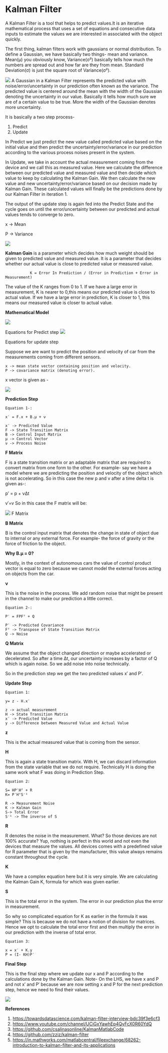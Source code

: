 # Kalman Filter

A Kalman Filter is a tool that helps to predict values.It is an iterative mathematical process that uses a set of equations and consecutive data inputs to estimate the values we are interested in associated with the object quickly.

The first thing, kalman filters work with gaussians or normal distribution. To define a Gaussian, we have basically two things- mean and variance. 
Mean(μ) you obviously know, Variance(σ²) basically tells how much the numbers are spread out and how far are they from mean. Standard Deviation(σ) is just the square root of Variance(σ²).

<img src ="https://github.com/sona-19/KalmanFilter/blob/master/images/index.jpeg">
A Gaussian in a Kalman Filter represents the predicted value with noise/error/uncertainty in our prediction often known as the variance. The predicted value is centered around the mean with the width of the Gaussian denoting the uncertainty in our value. Basically it tells how much sure we are of a certain value to be true. More the width of the Gaussian denotes more uncertainty.

 It is basically a two step process-
1. Predict
2. Update

In Predict we just predict the new value called predicted value based on the initial value and then predict the uncertainty/error/variance in our prediction according to the various process noises present in the system.

In Update, we take in account the actual measurement coming from the device and we call this as measured value. Here we calculate the difference between our predicted value and measured value and then decide which value to keep by calculating the Kalman Gain. We then calculate the new value and new uncertainty/error/variance based on our decision made by Kalman Gain. These calculated values will finally be the predictions done by our Kalman Filter in iteration 1.

The output of the update step is again fed into the Predict State and the cycle goes on until the error/uncertainty between our predicted and actual values tends to converge to zero.

x -> Mean

P -> Variance

<img src = "https://github.com/sona-19/KalmanFilter/blob/master/images/flowchart.jpeg" >


<b>Kalman Gain</b> is a parameter which decides how much weight should be given to predicted value and measured value. It is a parameter that decides whether our actual value is close to predicted value or measured value.
               
               K = Error In Prediction / (Error in Prediction + Error in Measurement)

The value of the K ranges from 0 to 1. If we have a large error in measurement, K is nearer to 0,this means our predicted value is close to actual value. If we have a large error in prediction, K is closer to 1, this means our measured value is closer to actual value.



<b>Mathematical Model</b>

<img src = "https://github.com/sona-19/KalmanFilter/blob/master/images/prediction.jpeg" >

Equations for Predict step
<img src = "https://github.com/sona-19/KalmanFilter/blob/master/images/update.jpeg">


Equations for update step


Suppose we are want to predict the position and velocity of car from the measurements coming from different sensors.

    x -> mean state vector containing position and velocity.
    P -> covariance matrix (denoting error).
    
    
 x vector is given as - 
 
 
 <img src = "https://github.com/sona-19/KalmanFilter/blob/master/images/xvector.gif">
    
 <b>Prediction Step</b>

    Equation 1-:

    x′ = F.x + B.μ + ν

    x′ -> Predicted Value
    F -> State Transition Matrix
    B -> Control Input Matrix
    μ -> Control Vector
    ν -> Process Noise

<b>F Matrix</b>

F is a state transition matrix or an adaptable matrix that are required to convert matrix from one form to the other. For example- say we have a model where we are predicting the position and velocity of the object which is not accelerating. So in this case the new p and v after a time delta t is given as-:

p′ = p + vΔt

v′=v
So in this case the F matrix will be:


<img src = "https://github.com/sona-19/KalmanFilter/blob/master/images/Fmatrix.gif">
F Matrix


<b>B Matrix</b>

B is the control input matrix that denotes the change in state of object due to internal or any external force. For example- the force of gravity or the force of friction to the object.

<b>Why B.μ = 0?</b>

Mostly, in the context of autonomous cars the value of control product vector is equal to zero because we cannot model the external forces acting on objects from the car.


<b>ν</b>

This is the noise in the process. We add random noise that might be present in the channel to make our prediction a little correct.


    Equation 2-:

    P′ = FPFᵀ + Q

    P′ -> Predicted Covariance
    Fᵀ -> Transpose of State Transition Matrix
    Q -> Noise

<b>Q Matrix</b>

We assume that the object changed direction or maybe accelerated or decelerated. So after a time Δt, our uncertainty increases by a factor of Q which is again noise. So we add noise into noise technically.

So in the prediction step we get the two predicted values x′ and P′.


<b>Update Step</b>

    Equation 1:

    y= z - H.x′

    z -> actual measurement
    H -> State Transition Matrix
    x′ -> Predicted Value
    y -> Difference between Measured Value and Actual Value

<b>z</b>

This is the actual measured value that is coming from the sensor.

<b>H</b>

This is again a state transition matrix. With H, we can discard information from the state variable that we do not require. Technically H is doing the same work what F was doing in Prediction Step.

    Equation 2:

    S= HP′Hᵀ + R
    K= P′HᵀS⁻¹

    R -> Measurement Noise
    K -> Kalman Gain
    S-> Total Error
    S⁻¹ -> The inverse of S

<b>R</b>

R denotes the noise in the measurement. What? So those devices are not 100% accurate? Yup, nothing is perfect in this world and not even the devices that measure the values. All devices comes with a predefined value for R parameter that is given by the manufacturer, this value always remains constant throughout the cycle.

<b>K</b>

We have a complex equation here but it is very simple. We are calculating the Kalman Gain K, formula for which was given earlier.


<b>S</b>

This is the total error in the system. The error in our prediction plus the error in measurement.

So why so complicated equation for K as earlier in the formula it was simple?
This is because we do not have a notion of division for matrices. Hence we opt to calculate the total error first and then multiply the error in our prediction with the inverse of total error.

    Equation 3:

    x = x′ + K.y
    P = (I- KH)P′

<b>Final Step</b>

This is the final step where we update our x and P according to the calculations done by the Kalman Gain. Note- On the LHS, we have x and P and not x′ and P′ because we are now setting x and P for the next prediction step, hence we need to find their values.



<img src = "https://github.com/sona-19/KalmanFilter/blob/master/images/summary.jpeg">

<b>References</b>

1. https://towardsdatascience.com/kalman-filter-interview-bdc39f3e6cf3
2. https://www.youtube.com/channel/UCiGxYawhEp4QyFcX0R60YdQ
3. https://github.com/csalinasonline/KalmanMatlabCode
4. https://github.com/zziz/kalman-filter
5. https://in.mathworks.com/matlabcentral/fileexchange/68262-introduction-to-kalman-filter-and-its-applications
